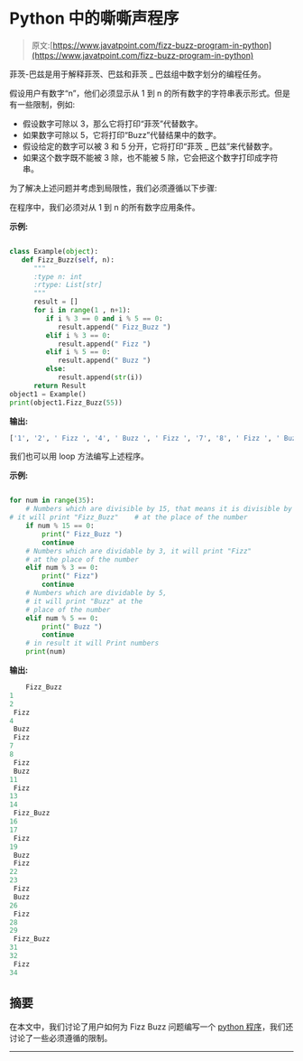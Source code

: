 # Python 中的嘶嘶声程序

> 原文:[https://www.javatpoint.com/fizz-buzz-program-in-python](https://www.javatpoint.com/fizz-buzz-program-in-python)

菲茨-巴兹是用于解释菲茨、巴兹和菲茨 _ 巴兹组中数字划分的编程任务。

假设用户有数字“n”，他们必须显示从 1 到 n 的所有数字的字符串表示形式。但是有一些限制，例如:

*   假设数字可除以 3，那么它将打印“菲茨”代替数字。
*   如果数字可除以 5，它将打印“Buzz”代替结果中的数字。
*   假设给定的数字可以被 3 和 5 分开，它将打印“菲茨 _ 巴兹”来代替数字。
*   如果这个数字既不能被 3 除，也不能被 5 除，它会把这个数字打印成字符串。

为了解决上述问题并考虑到局限性，我们必须遵循以下步骤:

在程序中，我们必须对从 1 到 n 的所有数字应用条件。

**示例:**

```py

class Example(object):
   def Fizz_Buzz(self, n):
      """
      :type n: int
      :rtype: List[str]
      """
      result = []
      for i in range(1 , n+1):
         if i % 3 == 0 and i % 5 == 0:
            result.append(" Fizz_Buzz ")
         elif i % 3 == 0:
            result.append(" Fizz ")
         elif i % 5 == 0:
            result.append(" Buzz ")
         else:
            result.append(str(i))
      return Result
object1 = Example()
print(object1.Fizz_Buzz(55))

```

**输出:**

```py
['1', '2', ' Fizz ', '4', ' Buzz ', ' Fizz ', '7', '8', ' Fizz ', ' Buzz ', '11', ' Fizz ', '13', '14', ' Fizz_Buzz ', '16', '17', ' Fizz ', '19', ' Buzz ', ' Fizz ', '22', '23', ' Fizz ', ' Buzz ', '26', ' Fizz ', '28', '29', ' Fizz_Buzz ', '31', '32', ' Fizz ', '34', ' Buzz ', ' Fizz ', '37', '38', ' Fizz ', ' Buzz ']

```

我们也可以用 loop 方法编写上述程序。

**示例:**

```py

for num in range(35):
    # Numbers which are divisible by 15, that means it is divisible by both 3 and 5, 
# it will print "Fizz_Buzz"    # at the place of the number
    if num % 15 == 0:
        print(" Fizz_Buzz ")                                        
        continue
    # Numbers which are dividable by 3, it will print "Fizz"
    # at the place of the number
    elif num % 3 == 0:    
        print(" Fizz")                                        
        continue
    # Numbers which are dividable by 5,
    # it will print "Buzz" at the
    # place of the number
    elif num % 5 == 0:        
        print(" Buzz ")                                    
        continue 
    # in result it will Print numbers
    print(num)

```

**输出:**

```py
	Fizz_Buzz 
1
2
 Fizz
4
 Buzz 
 Fizz
7
8
 Fizz
 Buzz 
11
 Fizz
13
14
 Fizz_Buzz 
16
17
 Fizz
19
 Buzz 
 Fizz
22
23
 Fizz
 Buzz 
26
 Fizz
28
29
 Fizz_Buzz 
31
32
 Fizz
34

```

## 摘要

在本文中，我们讨论了用户如何为 Fizz Buzz 问题编写一个 [python 程序](https://www.javatpoint.com/python-programs)，我们还讨论了一些必须遵循的限制。

* * *